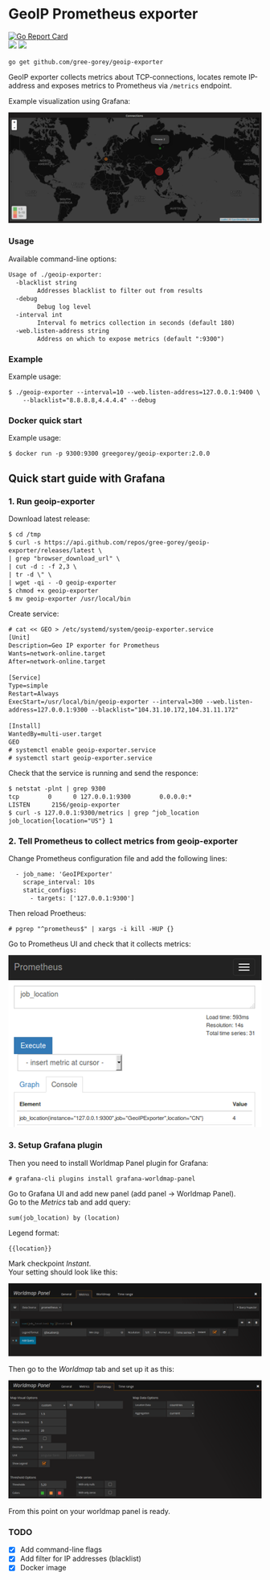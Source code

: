 # GeoIP Prometheus exporter

[![Go Report Card](https://goreportcard.com/badge/github.com/gree-gorey/geoip-exporter)](https://goreportcard.com/report/github.com/gree-gorey/geoip-exporter)  
[![](https://images.microbadger.com/badges/image/greegorey/geoip-exporter.svg)](https://microbadger.com/images/greegorey/geoip-exporter "Get your own image badge on microbadger.com")
[![](https://images.microbadger.com/badges/version/greegorey/geoip-exporter.svg)](https://microbadger.com/images/greegorey/geoip-exporter "Get your own version badge on microbadger.com")

`go get github.com/gree-gorey/geoip-exporter`

GeoIP exporter collects metrics about TCP-connections,
locates remote IP-address and exposes metrics to Prometheus
via `/metrics` endpoint.

Example visualization using Grafana:  

![map](https://raw.githubusercontent.com/gree-gorey/geoip-exporter/master/static/map.png "map")

### Usage

Available command-line options:
```console
Usage of ./geoip-exporter:
  -blacklist string
    	Addresses blacklist to filter out from results
  -debug
    	Debug log level
  -interval int
    	Interval fo metrics collection in seconds (default 180)
  -web.listen-address string
    	Address on which to expose metrics (default ":9300")
```

### Example

Example usage:
```console
$ ./geoip-exporter --interval=10 --web.listen-address=127.0.0.1:9400 \
    --blacklist="8.8.8.8,4.4.4.4" --debug
```

### Docker quick start

Example usage:
```console
$ docker run -p 9300:9300 greegorey/geoip-exporter:2.0.0
```

## Quick start guide with Grafana

### 1. Run geoip-exporter

Download latest release:
```console
$ cd /tmp
$ curl -s https://api.github.com/repos/gree-gorey/geoip-exporter/releases/latest \
| grep "browser_download_url" \
| cut -d : -f 2,3 \
| tr -d \" \
| wget -qi - -O geoip-exporter
$ chmod +x geoip-exporter
$ mv geoip-exporter /usr/local/bin
```

Create service:
```console
# cat << GEO > /etc/systemd/system/geoip-exporter.service
[Unit]
Description=Geo IP exporter for Prometheus
Wants=network-online.target
After=network-online.target

[Service]
Type=simple
Restart=Always
ExecStart=/usr/local/bin/geoip-exporter --interval=300 --web.listen-address=127.0.0.1:9300 --blacklist="104.31.10.172,104.31.11.172"

[Install]
WantedBy=multi-user.target
GEO
# systemctl enable geoip-exporter.service
# systemctl start geoip-exporter.service
```

Check that the service is running and send the responce:
```console
$ netstat -plnt | grep 9300
tcp        0      0 127.0.0.1:9300        0.0.0.0:*               LISTEN      2156/geoip-exporter
$ curl -s 127.0.0.1:9300/metrics | grep ^job_location
job_location{location="US"} 1
```

### 2. Tell Prometheus to collect metrics from geoip-exporter

Change Prometheus configuration file and add the following lines:
```
  - job_name: 'GeoIPExporter'
    scrape_interval: 10s
    static_configs:
      - targets: ['127.0.0.1:9300']
```

Then reload Proetheus:
```console
# pgrep "^prometheus$" | xargs -i kill -HUP {}
```

Go to Prometheus UI and check that it collects metrics:  

![map](https://raw.githubusercontent.com/gree-gorey/geoip-exporter/master/static/prom.png "map")


### 3. Setup Grafana plugin

Then you need to install Worldmap Panel plugin for Grafana:
```console
# grafana-cli plugins install grafana-worldmap-panel
```

Go to Grafana UI and add new panel (add panel -> Worldmap Panel).   
Go to the *Metrics* tab and add query:
```
sum(job_location) by (location)
```
Legend format:
```
{{location}}
```
Mark checkpoint *Instant*.  
Your setting should look like this:  

![map](https://raw.githubusercontent.com/gree-gorey/geoip-exporter/master/static/wm1.png "map")

Then go to the *Worldmap* tab and set up it as this:  

![map](https://raw.githubusercontent.com/gree-gorey/geoip-exporter/master/static/wm2.png "map")

From this point on your worldmap panel is ready.

### TODO

- [X] Add command-line flags
- [x] Add filter for IP addresses (blacklist)
- [X] Docker image
